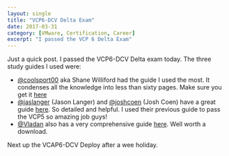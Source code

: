 ```yaml
---
layout: single
title: "VCP6-DCV Delta Exam"
date: 2017-03-31
category: [VMware, Certification, Career]
excerpt: "I passed the VCP 6 Delta Exam"
---
```

Just a quick post.  I passed the VCP6-DCV Delta exam today.  The three study guides I used were:

* [@coolsport00](https://twitter.com/coolsport00) aka Shane Williford had the guide I used the most.  It condenses all the knowledge into less than sixty pages.  Make sure you get it [here](http://vbrownbag.com/wp-content/uploads/2016/08/VCP6-Study-Guide.pdf)
* [@jaslanger](https://twitter.com/jaslanger) (Jason Langer) and [@joshcoen](https://twitter.com/joshcoen) (Josh Coen) have a great guide [here](http://virtuallanger.com/wp-content/uploads/2015/08/vcp6-dcv_sg.pdf).  So detailed and helpful.  I used their previous guide to pass the VCP5 so amazing job guys!
* [@Vladan](https://twitter.com/vladan) also has a very comprehensive guide [here](http://demand.simplivity.com/study-guide-2016-vcp6-dcv?utm_source=vladan&utm_medium=post&utm_campaign=VCP6-study-guide).  Well worth a download.

Next up the VCAP6-DCV Deploy after a wee holiday.